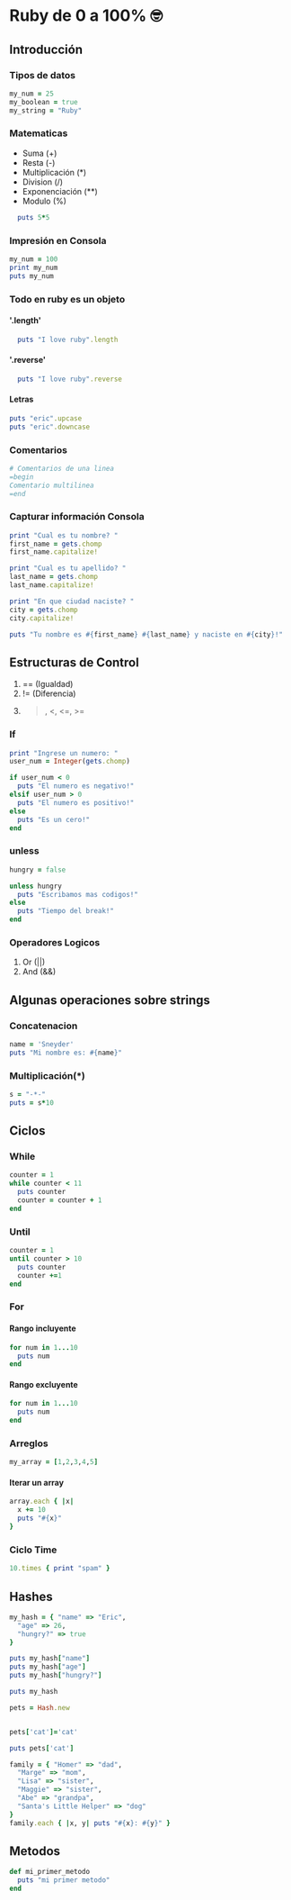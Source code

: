 # Ruby de 0 a 100% :nerd_face:

## Introducción
### Tipos de datos

```ruby
my_num = 25
my_boolean = true
my_string = "Ruby"
```

### Matematicas
* Suma (+)
* Resta (-)
* Multiplicación (*)
* Division (/)
* Exponenciación (**)
* Modulo (%)
```ruby
  puts 5*5
```

### Impresión en Consola
```ruby
my_num = 100
print my_num
puts my_num
```

### Todo en ruby es un objeto
#### '.length'
```ruby
  puts "I love ruby".length
```

#### '.reverse'
```ruby
  puts "I love ruby".reverse
```
#### Letras
```ruby
puts "eric".upcase
puts "eric".downcase
```

### Comentarios
```ruby
# Comentarios de una linea
=begin
Comentario multilinea
=end
```

### Capturar información Consola

```ruby
print "Cual es tu nombre? "
first_name = gets.chomp
first_name.capitalize!

print "Cual es tu apellido? "
last_name = gets.chomp
last_name.capitalize!

print "En que ciudad naciste? "
city = gets.chomp
city.capitalize!

puts "Tu nombre es #{first_name} #{last_name} y naciste en #{city}!"
```

## Estructuras de Control
1. == (Igualdad)
2. != (Diferencia)
3. >, <, <=, >=

### If
```ruby
print "Ingrese un numero: "
user_num = Integer(gets.chomp)

if user_num < 0
  puts "El numero es negativo!"
elsif user_num > 0
  puts "El numero es positivo!"
else
  puts "Es un cero!"
end
```

### unless

```ruby
hungry = false

unless hungry
  puts "Escribamos mas codigos!"
else
  puts "Tiempo del break!"
end
```

### Operadores Logicos
1. Or (||)
2. And (&&)


## Algunas operaciones sobre strings
### Concatenacion
```ruby
name = 'Sneyder'
puts "Mi nombre es: #{name}"
```

### Multiplicación(*)
```ruby
s = "-*-"
puts = s*10
```

## Ciclos
### While
```ruby
counter = 1
while counter < 11
  puts counter
  counter = counter + 1
end
```

### Until
```ruby
counter = 1
until counter > 10
  puts counter
  counter +=1
end
```

### For
#### Rango incluyente
```ruby
for num in 1...10
  puts num
end
```
#### Rango excluyente
```ruby
for num in 1...10
  puts num
end
```

### Arreglos

```ruby
my_array = [1,2,3,4,5]
```

#### Iterar un array
```ruby
array.each { |x|
  x += 10
  puts "#{x}"
}
```

### Ciclo Time

```ruby
10.times { print "spam" }
```

## Hashes
```ruby
my_hash = { "name" => "Eric",
  "age" => 26,
  "hungry?" => true
}

puts my_hash["name"]
puts my_hash["age"]
puts my_hash["hungry?"]

puts my_hash
```

```ruby
pets = Hash.new


pets['cat']='cat'

puts pets['cat']
```


```ruby
family = { "Homer" => "dad",
  "Marge" => "mom",
  "Lisa" => "sister",
  "Maggie" => "sister",
  "Abe" => "grandpa",
  "Santa's Little Helper" => "dog"
}
family.each { |x, y| puts "#{x}: #{y}" }
```

## Metodos
```ruby
def mi_primer_metodo
  puts "mi primer metodo"
end


```
